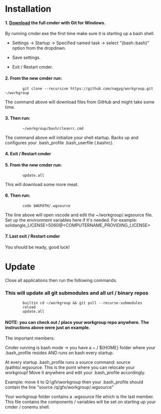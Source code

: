 Installation
============

#### 1. [Download](https://cmder.net) the full cmder with Git for Windows. 

 By running cmder.exe the first time make sure it is starting up a bash shell.
 
 - Settings -> Startup -> Specified named task -> select "{bash::bash}" option from the dropdown.
 
 - Save settings.
 
 - Exit / Restart cmder.
 
#### 2. From the new cmder run:
            git clone --recursive https://github.com/nagyg/workgroup.git ~/workgroup
            
The command above will download files from GitHub and might take some time.

#### 3. Then run:
            ~/workgroup/bash/cleanrc.cmd

The command above will initialize your shell startup.  Backs up and configures your .bash_profile .bash_userfile (.bashrc).

#### 4. Exit / Restart cmder
#### 5. From the new cmder run:
            update.all
            
This will download some more meat.

#### 6. Then run: 
            code $WGPATH/.wgsource
            
The line above will open vscode and edit the ~/workgroup/.wgsource file. 
Set up the environment variables here if it's needed.
For example:
            solidangle_LICENSE=5060@<COMPUTERNAME_PROVIDING_LICENSE> 

            
#### 7. Last exit / Restart cmder

You should be ready, good luck! 




Update
======
Close all applications then run the following commands.
### This will update all git submodules and all url / binary repos
            builtin cd ~/workgroup && git pull --recurse-submodules
            reload
            update.all




#### NOTE: you can check out / place your workgroup repo anywhere. The instructions above were just an example.

The important members: 

Cmder running is bash mode -> you have a ~ / ${HOME} folder where your .bash_profile resides AND runs on bash every startup.

At every startup .bash_profile runs a source command: source /pathto/.wgsource.
This is the point where you can relocate your workgroup! Move it anywhere and edit your .bash_profile accordingly.

Example: move it to Q:\gfx\workgroup then your .bash_profile should contain the line "source /q/gfx/workgroup/.wgsource"

Your workgroup folder contains a .wgsource file which is the last member.
This file contains the components / variables will be set on starting up your cmder / conemu shell.
 

